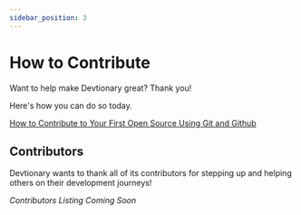 ```yaml
---
sidebar_position: 3
---
```


# How to Contribute

Want to help make Devtionary great? Thank you!

Here's how you can do so today.

[How to Contribute to Your First Open Source Using Git and Github](https://www.youtube.com/watch?v=T9VylI5C0G8&t)

## Contributors

Devtionary wants to thank all of its contributors for stepping up and helping others on their development journeys!

_Contributors Listing Coming Soon_
